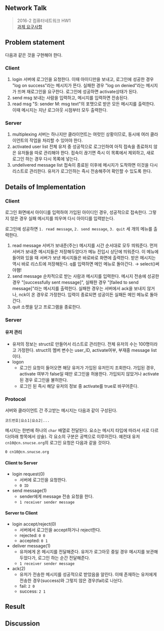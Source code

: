 Network Talk
---

> 2016-2 컴퓨터네트워크 HW1<br>
> [과제 요구사항](http://incpaper.snu.ac.kr/images/6/68/CN2016_HW1.pdf)

## Problem statement

다음과 같은 것을 구현해야 한다.

### Client

1. login
    서버에 로그인을 요청한다. 
    이때 아이디만을 보내고, 로그인에 성공한 경우 "log on success"라는 메시지가 뜬다.
    실패한 경우 "log on denied"라는 메시지가 뜨며 재로그인을 요구한다.
    로그인에 성공하면 activate상태가 된다.
1. send msg
    보내는 사람을 입력하고, 메시지를 입력하면 전송된다.
1. read msg
    "S: sender M: msg text"의 포맷으로 받은 모든 메시지를 출력한다.
    이때 메시지는 지난 로그아웃 시점부터 모두 출력한다.

### Server

1. multiplexing
    서버는 하나지만 클라이언트는 여럿인 상황이므로, 동시에 여러 클라이언트의 작업을 처리할 수 있어야 한다.
1. activated user list
    전체 유저 중 성공적으로 로그인하여 아직 접속을 종료하지 않은 유저들을 따로 관리해야 한다.
    접속이 끊기면 즉시 이 목록에서 제외하고, 새로 로그인 하는 경우 다시 목록에 넣는다.
1. undelivered message list
    접속이 종료된 이후에 메시지가 도착하면 이것을 다시 리스트로 관리한다.
    유저가 로그인하는 즉시 전송해주어 확인할 수 있도록 한다.

## Details of Implementation

### Client

로그인 화면에서 아이디를 입력하여 가입된 아이디인 경우, 성공적으로 접속한다.
그렇지 않은 경우 실패 메시지를 띄우며 다시 아이디를 입력받는다.

로그인에 성공하면 `1. read message`, `2. send message`, `3. quit` 세 개의 메뉴를 출력한다.

1. read message
    서버가 보내준(주는) 메시지를 시간 순서대로 모두 띄워준다.
    먼저 서버가 보내준 메시지들은 저장해두었다가 메뉴 진입시 상단에 띄워준다.
    이 메뉴에 들어와 있을 때 서버가 보낸 메시지들은 바로바로 화면에 출력한다.
    받은 메시지는 역시 바로 리스트에 저장해둔다.
    q를 입력하면 메인 메뉴로 돌아간다. &rarr; select()써야햄!
1. send message
    순차적으로 받는 사람과 메시지를 입력한다.
    메시지 전송에 성공한 경우 "[successfully sent message]",
    실패한 경우 "[failed to send message]"라는 메시지를 출력한다.
    실패한 경우는 서버에서 ack을 보내지 않거나, nck이 온 경우로 가정한다.
    입력이 종료되면 성공이든 실패든 메인 메뉴로 돌아간다.
1. quit
    소켓을 닫고 프로그램을 종료한다.

### Server

#### 유저 관리
* 유저의 정보는 struct로 만들어서 리스트로 관리한다. 
전체 유저의 수는 100명이라고 가정한다.
struct의 멤버 변수는 user_ID, activate여부, 부재중 message list이다.
* logon
    * 로그인 요청이 들어오면 해당 유저가 가입된 유저인지 조회한다.
가입된 경우, activate 여부가 false일 때만 로그인을 허용한다.
가입되지 않았거나 activate된 경우 로그인을 불허한다.
    * 로그인 된 즉시 해당 유저의 정보 중 activate를 true로 바꾸어준다.
 



### Protocol

서버와 클라이언트 간 주고받는 메시지는 다음과 같이 구성된다.

`코드번호|요소1|요소2|...`

메시지는 한번에 하나의 `char` 배열로 전달된다.
요소는 메시지 타입에 따라서 서로 다르다(아래 항목에서 상술).
각 요소의 구분은 공백으로 이루어진다.
예컨대 유저 `cn10@cn.snucse.org`의 로그인 요청은 다음과 같을 것이다.

`0 cn10@cn.snucse.org`


#### Client to Server

* login request(0)
    * 서버에 로그인을 요청한다.
    * `0 ID`
* send message(1)
    * sender에게 message 전송 요청을 한다.
    * `1 receiver sender message`

#### Server to Client

* login accept/reject(0)
    * 서버에서 로그인을 accept하거나 reject한다.
    * rejected: `0 0`
    * accepted: `0 1`
* deliver message(1)
    * 유저에게 온 메시지를 전달해준다. 유저가 로그아웃 중일 경우 메시지를 보관해 두었다가, 로그인 하는 순간 전달해준다.
    * `1 receiver sender message`
* ack(2)
    * 유저가 전송한 메시지를 성공적으로 받았음을 알린다. 이때 존재하는 유저에게 전송한 경우(success)와 그렇지 않은 경우(fail)로 나뉜다.
    * fail: `2 0`
    * success: `2 1`

## Result


## Discussion
